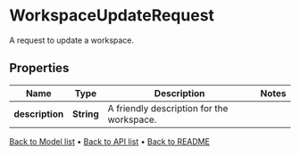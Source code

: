 

# WorkspaceUpdateRequest

A request to update a workspace.

## Properties

| Name | Type | Description | Notes |
|------------ | ------------- | ------------- | -------------|
|**description** | **String** | A friendly description for the workspace. |  |



[Back to Model list](../README.md#documentation-for-models) &#8226; [Back to API list](../README.md#documentation-for-api-endpoints) &#8226; [Back to README](../README.md)


